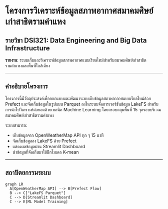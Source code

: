 # โครงการวิเคราะห์ข้อมูลสภาพอากาศสมาคมศิษย์เก่าสาธิตรามคำแหง

## รายวิชา DSI321: Data Engineering and Big Data Infrastructure

**รายงาน**: ระบบเก็บและวิเคราะห์ข้อมูลสภาพอากาศแบบเรียลไทม์สำหรับสมาคมศิษย์เก่าสาธิตรามคำแหงและพื้นที่ใกล้เคียง  

---

## คำอธิบายโครงการ

โครงการนี้มีวัตถุประสงค์เพื่อออกแบบและพัฒนาระบบเก็บข้อมูลสภาพอากาศแบบเรียลไทม์ด้วย Prefect และจัดเก็บข้อมูลในรูปแบบ Parquet ลงในระบบจัดการเวอร์ชันข้อมูล LakeFS สำหรับการนำไปวิเคราะห์ต่อยอดด้วยเทคนิค Machine Learning โดยครอบคลุมพื้นที่ 15 จุดรอบบริเวณสมาคมศิษย์เก่าสาธิตรามคำแหง

ระบบสามารถ:
- เก็บข้อมูลจาก OpenWeatherMap API ทุก ๆ 15 นาที
- จัดเก็บข้อมูลลง LakeFS ด้วย Prefect
- แสดงผลข้อมูลผ่าน Streamlit Dashboard
- นำข้อมูลที่จัดเก็บมาใช้ฝึกโมเดล K-mean

---

## สถาปัตยกรรมระบบ

```mermaid
graph LR
  A[OpenWeatherMap API] --> B[Prefect Flow]
  B --> C["LakeFS Parquet"]
  C --> D[Streamlit Dashboard]
  C --> E[ML Model Training]
